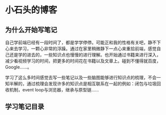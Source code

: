 # 小石头的博客

## 为什么开始写笔记

自己学前端已经有一段时间了，都是学学停停。可能正和我的性格有关吧，静不下心来去学习，一颗心非常的浮躁。通过在家里稍微静下一点心来重拾前端，感觉自己还是学的进去的，一些知识点也慢慢的进行理解。也开始通过书籍来进行深入，减少看视频学习的时间，把更多的时间花在书籍以及文章上。碰到不懂得就百度，Google......。

学习了这么多时间感觉去写一些笔记以及一些脑图能够进行知识点的梳理，不会一知半解的，通过梳理会发现许多的知识点是相互联系在一起的例如：闭包与垃圾回收机制，event loop与浏览器，继承与原型链......
    
## 学习笔记目录